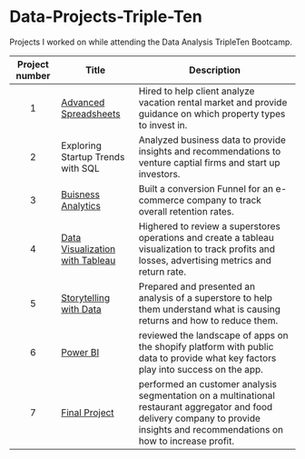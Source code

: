 # Data-Projects-Triple-Ten
Projects I worked on while attending the Data Analysis TripleTen Bootcamp.


| Project number | Title | Description |
| :-----------: | ----------- |----------- |
| 1 | [Advanced Spreadsheets](https://docs.google.com/spreadsheets/d/1V4TNZa-MtSsUjVMUT5ea-GXqG9zoerhzT8d4qUTmpJU/edit?usp=sharing) | Hired to help client analyze vacation rental market and provide guidance on which property types to invest in. |
| 2 | Exploring Startup Trends with SQL | Analyzed business data to provide insights and recommendations to venture captial firms and start up investors. |
| 3 | [Buisness Analytics](https://docs.google.com/spreadsheets/d/1_BdEoqjNYe9zkC-V4qPOWxdxSx7AySdY5olNfGU0e4I/edit?usp=sharing) | Built a conversion Funnel for an e-commerce company to track overall retention rates. |
| 4 | [Data Visualization with Tableau](https://public.tableau.com/app/profile/greg.rogers7827/viz/GregRogers-Sprint4Projectaddedfilters2/SpecificProductProfitandLoss?publish=yes)| Highered to review a superstores operations and create a tableau visualization to track profits and losses, advertising metrics and return rate. |
| 5 | [Storytelling with Data](https://public.tableau.com/app/profile/greg.rogers7827/viz/sprint5projectposttutor2/Dashboard1?publish=yes) | Prepared and presented an analysis of a superstore to help them understand what is causing returns and how to reduce them. |
| 6 | [Power BI](https://app.powerbi.com/groups/me/reports/cdba6419-7543-4426-bd10-aba964a2836a/ee48519727c82064cc78?experience=power-bi) | reviewed the landscape of apps on the shopify platform with public data to provide what key factors play into success on the app. |
| 7 | [Final Project](https://app.powerbi.com/groups/me/reports/79f12e97-1b68-477d-a3b3-ebba9e69f41e/8276eea9720d70064f94?experience=power-bi) | performed an customer analysis segmentation on a multinational restaurant aggregator and food delivery company to provide insights and recommendations on how to increase profit. |
